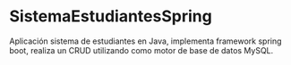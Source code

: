 # SistemaEstudiantesSpring

Aplicación sistema de estudiantes en Java, implementa framework spring boot, realiza un CRUD utilizando como motor de base de datos MySQL.
 
